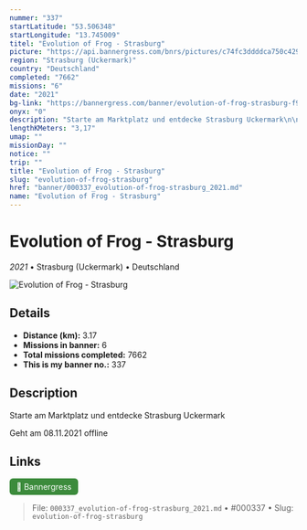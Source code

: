 ```yaml
---
nummer: "337"
startLatitude: "53.506348"
startLongitude: "13.745009"
titel: "Evolution of Frog - Strasburg"
picture: "https://api.bannergress.com/bnrs/pictures/c74fc3ddddca750c4297a9ae12a1ecfe"
region: "Strasburg (Uckermark)"
country: "Deutschland"
completed: "7662"
missions: "6"
date: "2021"
bg-link: "https://bannergress.com/banner/evolution-of-frog-strasburg-f93f"
onyx: "0"
description: "Starte am Marktplatz und entdecke Strasburg Uckermark\n\nGeht am 08.11.2021 offline"
lengthKMeters: "3,17"
umap: ""
missionDay: ""
notice: ""
trip: ""
title: "Evolution of Frog - Strasburg"
slug: "evolution-of-frog-strasburg"
href: "banner/000337_evolution-of-frog-strasburg_2021.md"
name: "Evolution of Frog - Strasburg"
---
```

# Evolution of Frog - Strasburg

*2021* • Strasburg (Uckermark) • Deutschland

![Evolution of Frog - Strasburg](https://api.bannergress.com/bnrs/pictures/c74fc3ddddca750c4297a9ae12a1ecfe)



## Details
- **Distance (km):** 3.17
- **Missions in banner:** 6
- **Total missions completed:** 7662
- **This is my banner no.:** 337



## Description
Starte am Marktplatz und entdecke Strasburg Uckermark

Geht am 08.11.2021 offline



## Links
<a href="https://bannergress.com/banner/evolution-of-frog-strasburg-f93f" target="_blank" style="display:inline-block;margin-right:8px;padding:6px 12px;background:#3c8b3c;color:#fff;text-decoration:none;border-radius:6px;">🔗 Bannergress</a>



> File: `000337_evolution-of-frog-strasburg_2021.md`
> • #000337
> • Slug: `evolution-of-frog-strasburg`
